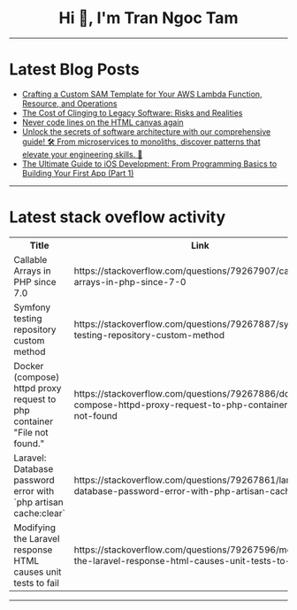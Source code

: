 <h1 align="center">Hi 👋, I'm Tran Ngoc Tam</h1>

---

# Latest Blog Posts 
<!-- BLOG-POST-LIST:START -->
- [Crafting a Custom SAM Template for Your AWS Lambda Function, Resource, and Operations](https://dev.to/navapon/crafting-a-custom-sam-template-for-your-aws-lambda-function-resource-and-operations-58md)
- [The Cost of Clinging to Legacy Software: Risks and Realities](https://dev.to/bekahhw/the-cost-of-clinging-to-legacy-software-risks-and-realities-2l3i)
- [Never code lines on the HTML canvas again](https://dev.to/viraj_bijpuria_0eb3428f61/never-code-lines-on-the-html-canvas-again-4hbe)
- [Unlock the secrets of software architecture with our comprehensive guide! 🛠️ From microservices to monoliths, discover patterns that elevate your engineering skills. 🚀](https://dev.to/lorebrada00/unlock-the-secrets-of-software-architecture-with-our-comprehensive-guide-from-microservices-to-56p1)
- [The Ultimate Guide to iOS Development: From Programming Basics to Building Your First App &lpar;Part 1&rpar;](https://dev.to/abdevhub/the-ultimate-guide-to-ios-development-from-programming-basics-to-building-your-first-app-part-1-5h9i)
<!-- BLOG-POST-LIST:END -->

---

# Latest stack oveflow activity
<table>
  <tr><th>Title</th><th>Link</th></tr>
  <!-- STACKOVERFLOW:START --><tr><td>Callable Arrays in PHP since 7.0</td><td>https://stackoverflow.com/questions/79267907/callable-arrays-in-php-since-7-0</td></tr><tr><td>Symfony testing repository custom method</td><td>https://stackoverflow.com/questions/79267887/symfony-testing-repository-custom-method</td></tr><tr><td>Docker &lpar;compose&rpar; httpd proxy request to php container &quot;File not found.&quot;</td><td>https://stackoverflow.com/questions/79267886/docker-compose-httpd-proxy-request-to-php-container-file-not-found</td></tr><tr><td>Laravel: Database password error with `php artisan cache:clear`</td><td>https://stackoverflow.com/questions/79267861/laravel-database-password-error-with-php-artisan-cacheclear</td></tr><tr><td>Modifying the Laravel response HTML causes unit tests to fail</td><td>https://stackoverflow.com/questions/79267596/modifying-the-laravel-response-html-causes-unit-tests-to-fail</td></tr><!-- STACKOVERFLOW:END -->
</table>

---


